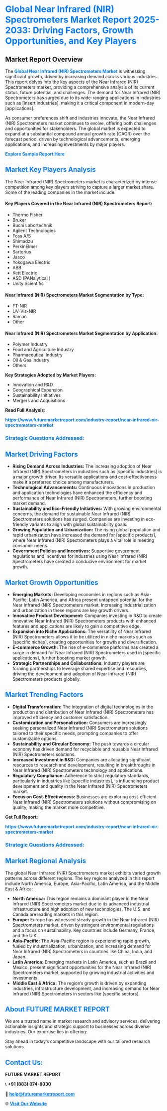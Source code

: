 <h1 style="color: #007BFF;">Global Near Infrared (NIR) Spectrometers Market Report 2025-2033: Driving Factors, Growth Opportunities, and Key Players</h1>

<section id="overview">
<h2>Market Report Overview</h2>
<p>The <a href="https://www.futuremarketreport.com/industry-report/near-infrared-nir-spectrometers-market" style="color: #007BFF; text-decoration: none;"><strong>Global Near Infrared (NIR) Spectrometers Market</strong></a> is witnessing significant growth, driven by increasing demand across various industries. This report delves into the key aspects of the Near Infrared (NIR) Spectrometers market, providing a comprehensive analysis of its current status, future potential, and challenges. The demand for Near Infrared (NIR) Spectrometers has surged due to its wide-ranging applications in industries such as [insert industries], making it a critical component in modern-day [applications].</p>
<p>As consumer preferences shift and industries innovate, the Near Infrared (NIR) Spectrometers market continues to evolve, offering both challenges and opportunities for stakeholders. The global market is expected to expand at a substantial compound annual growth rate (CAGR) over the forecast period, driven by technological advancements, emerging applications, and increasing investments by major players.</p>
</section>

<section id="overview">
<p><a href="https://www.futuremarketreport.com/request-sample/reportId=109319" style="color: #007BFF; text-decoration: none;"><strong>Explore Sample Report Here</strong></a></p>
</section>

<section id="key-players">
<h2 style="color: #007BFF;">Market Key Players Analysis</h2>
<p>The Near Infrared (NIR) Spectrometers market is characterized by intense competition among key players striving to capture a larger market share. Some of the leading companies in the market include:</p>
<h4>Key Players Covered in the Near Infrared (NIR) Spectrometers Report:</h4>
<ul><li>Thermo Fisher</li><li>Bruker</li><li>Buchi Labortechnik</li><li>Agilent Technologies</li><li>Foss A/S</li><li>Shimadzu</li><li>PerkinElmer</li><li>Sartorius</li><li>Jasco</li><li>Yokogawa Electric</li><li>ABB</li><li>Kett Electric</li><li>ASD (PANalytical )</li><li>Unity Scientific</li></ul>
<h4>Near Infrared (NIR) Spectrometers Market Segmentation by Type:</h4>
<ul><li>FT-NIR</li><li>UV-Vis-NIR</li><li>Raman</li><li>Other</li></ul>

<h4>Near Infrared (NIR) Spectrometers Market Segmentation by Application:</h4>
<ul><li>Polymer Industry</li><li>Food and Agriculture Industry</li><li>Pharmaceutical Industry</li><li>Oil &amp; Gas Industry</li><li>Others</li></ul>
<p><strong>Key Strategies Adopted by Market Players:</strong></p>
<ul>
<li>Innovation and R&D</li>
<li>Geographical Expansion</li>
<li>Sustainability Initiatives</li>
<li>Mergers and Acquisitions</li>
</ul>
</section>

<section>
<p><strong>Read Full Analysis: </strong></p><a href="https://www.futuremarketreport.com/industry-report/near-infrared-nir-spectrometers-market" style="color: #007BFF; text-decoration: none;"><strong>https://www.futuremarketreport.com/industry-report/near-infrared-nir-spectrometers-market</strong></a>
<h3 style="color: #007BFF;">Strategic Questions Addressed:</h3>
</section>

<section id="driving-factors">
<h2 style="color: #007BFF;">Market Driving Factors</h2>
<ul>
<li><strong>Rising Demand Across Industries:</strong> The increasing adoption of Near Infrared (NIR) Spectrometers in industries such as [specific industries] is a major growth driver. Its versatile applications and cost-effectiveness make it a preferred choice among manufacturers.</li>
<li><strong>Technological Advancements:</strong> Continuous innovations in production and application technologies have enhanced the efficiency and performance of Near Infrared (NIR) Spectrometers, further boosting market demand.</li>
<li><strong>Sustainability and Eco-Friendly Initiatives:</strong> With growing environmental concerns, the demand for sustainable Near Infrared (NIR) Spectrometers solutions has surged. Companies are investing in eco-friendly variants to align with global sustainability goals.</li>
<li><strong>Growing Population and Urbanization:</strong> The rising global population and rapid urbanization have increased the demand for [specific products], where Near Infrared (NIR) Spectrometers plays a vital role in meeting consumer needs.</li>
<li><strong>Government Policies and Incentives:</strong> Supportive government regulations and incentives for industries using Near Infrared (NIR) Spectrometers have created a conducive environment for market growth.</li>
</ul>
</section>

<section id="growth-opportunities">
<h2 style="color: #007BFF;">Market Growth Opportunities</h2>
<ul>
<li><strong>Emerging Markets:</strong> Developing economies in regions such as Asia-Pacific, Latin America, and Africa present untapped potential for the Near Infrared (NIR) Spectrometers market. Increasing industrialization and urbanization in these regions are key growth drivers.</li>
<li><strong>Innovative Product Development:</strong> Companies investing in R&D to create innovative Near Infrared (NIR) Spectrometers products with enhanced features and applications are likely to gain a competitive edge.</li>
<li><strong>Expansion into Niche Applications:</strong> The versatility of Near Infrared (NIR) Spectrometers allows it to be utilized in niche markets such as [specific niches], creating opportunities for growth and diversification.</li>
<li><strong>E-commerce Growth:</strong> The rise of e-commerce platforms has created a surge in demand for Near Infrared (NIR) Spectrometers used in [specific applications], further boosting market growth.</li>
<li><strong>Strategic Partnerships and Collaborations:</strong> Industry players are forming partnerships to leverage shared expertise and resources, driving the development and adoption of Near Infrared (NIR) Spectrometers products globally.</li>
</ul>
</section>

<section id="trending-factors">
<h2 style="color: #007BFF;">Market Trending Factors</h2>
<ul>
<li><strong>Digital Transformation:</strong> The integration of digital technologies in the production and distribution of Near Infrared (NIR) Spectrometers has improved efficiency and customer satisfaction.</li>
<li><strong>Customization and Personalization:</strong> Consumers are increasingly seeking personalized Near Infrared (NIR) Spectrometers solutions tailored to their specific needs, prompting companies to offer customizable options.</li>
<li><strong>Sustainability and Circular Economy:</strong> The push towards a circular economy has driven demand for recyclable and reusable Near Infrared (NIR) Spectrometers solutions.</li>
<li><strong>Increased Investment in R&D:</strong> Companies are allocating significant resources to research and development, resulting in breakthroughs in Near Infrared (NIR) Spectrometers technology and applications.</li>
<li><strong>Regulatory Compliance:</strong> Adherence to strict regulatory standards, particularly in industries like [specific industries], is influencing product development and quality in the Near Infrared (NIR) Spectrometers market.</li>
<li><strong>Focus on Cost-Effectiveness:</strong> Businesses are exploring cost-efficient Near Infrared (NIR) Spectrometers solutions without compromising on quality, making the market more competitive.</li>
</ul>
</section>

<section>
<p><strong>Get Full Report: </strong></p><a href="https://www.futuremarketreport.com/industry-report/near-infrared-nir-spectrometers-market" style="color: #007BFF; text-decoration: none;"><strong>https://www.futuremarketreport.com/industry-report/near-infrared-nir-spectrometers-market</strong></a>
<h3 style="color: #007BFF;">Strategic Questions Addressed:</h3>
</section>


<section id="regional-analysis">
<h2 style="color: #007BFF;">Market Regional Analysis</h2>
<p>The global Near Infrared (NIR) Spectrometers market exhibits varied growth patterns across different regions. The key regions analyzed in this report include North America, Europe, Asia-Pacific, Latin America, and the Middle East & Africa:</p>
<ul>
<li><strong>North America:</strong> This region remains a dominant player in the Near Infrared (NIR) Spectrometers market due to its advanced industrial infrastructure and high adoption of new technologies. The U.S. and Canada are leading markets in this region.</li>
<li><strong>Europe:</strong> Europe has witnessed steady growth in the Near Infrared (NIR) Spectrometers market, driven by stringent environmental regulations and a focus on sustainability. Key countries include Germany, France, and the U.K.</li>
<li><strong>Asia-Pacific:</strong> The Asia-Pacific region is experiencing rapid growth, fueled by industrialization, urbanization, and increasing demand for Near Infrared (NIR) Spectrometers in countries like China, India, and Japan.</li>
<li><strong>Latin America:</strong> Emerging markets in Latin America, such as Brazil and Mexico, present significant opportunities for the Near Infrared (NIR) Spectrometers market, supported by growing industrial activities and investments.</li>
<li><strong>Middle East & Africa:</strong> The region’s growth is driven by expanding industries, infrastructure development, and increasing demand for Near Infrared (NIR) Spectrometers in sectors like [specific sectors].</li>
</ul>
</section>

<footer>
<h2 style="color: #007BFF;">About FUTURE MARKET REPORT</h2>
<p>We are a trusted name in market research and advisory services, delivering actionable insights and strategic support to businesses across diverse industries. Our expertise lies in offering:</p>

<p>Stay ahead in today’s competitive landscape with our tailored research solutions.</p>

<h2 style="color: #007BFF;">Contact Us:</h2>
<p><strong>FUTURE MARKET REPORT</strong></p>
<p>📞 <strong>+91 (883) 074-8030</strong></p>
<p>📧 <strong><a href="mailto:help@futuremarketreport.com" style="color: #007BFF;">help@futuremarketreport.com</a></strong></p>
<p>🌐 <strong><a href="https://www.futuremarketreport.com/" style="color: #007BFF;">Visit Our Website</a></strong></p>
</footer>